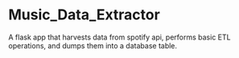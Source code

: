 # Music_Data_Extractor
A flask app that harvests data from spotify api, performs basic ETL operations, and dumps them into a database table.
